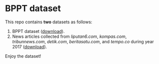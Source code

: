 # BPPT dataset
This repo contains **two** datasets as follows:     
1. BPPT dataset ([download](https://maranathaedu-my.sharepoint.com/:u:/g/personal/hendra_bunyamin_it_maranatha_edu/Ea9iRIoKbRJBm3847-Z7xWsBO9E7HFZGMS0GU6aJjYC2uQ?e=ewqPzp)).
2. News articles collected from _liputan6.com_, _kompas.com_, _tribunnews.com_, _detik.com_, _beritasatu.com_, and _tempo.co_ during year 2017 ([download](https://maranathaedu-my.sharepoint.com/:u:/g/personal/hendra_bunyamin_it_maranatha_edu/Eb2uBtJAyH1AgFGbtnZGCjsB9LjH4WH0P5RxB0OJ0jpAlw?e=zkHTuI)).     

Enjoy the dataset!
